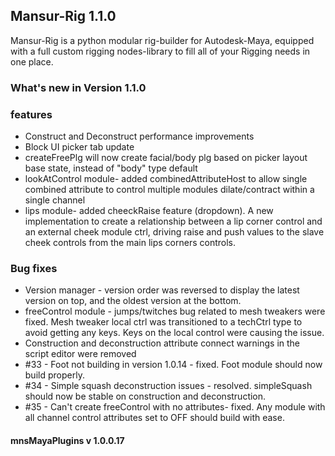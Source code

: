 ## Mansur-Rig 1.1.0

Mansur-Rig is a python modular rig-builder for Autodesk-Maya, equipped with a full custom rigging nodes-library to fill all of your Rigging needs in one place.


### What's new in Version 1.1.0

### features
- Construct and Deconstruct performance improvements
- Block UI picker tab update
- createFreePlg will now create facial/body plg based on picker layout base state, instead of "body" type default
- lookAtControl module- added combinedAttributeHost to allow single combined attribute to control multiple modules dilate/contract within a single channel
- lips module- added cheeckRaise feature (dropdown). A new implementation to create a relationship between a lip corner control and an external cheek module ctrl, driving raise and push values to the slave cheek controls from the main lips corners controls.

### Bug fixes
- Version manager - version order was reversed to display the latest version on top, and the oldest version at the bottom.
- freeControl module - jumps/twitches bug related to mesh tweakers were fixed. Mesh tweaker local ctrl was transitioned to a techCtrl type to avoid getting any keys. Keys on the local control were causing the issue.
- Construction and deconstruction attribute connect warnings in the script editor were removed
- \#33 - Foot not building in version 1.0.14 - fixed. Foot module should now build properly.
- \#34 - Simple squash deconstruction issues - resolved. simpleSquash should now be stable on construction and deconstruction.
- \#35 - Can't create freeControl with no attributes- fixed. Any module with all channel control attributes set to OFF should build with ease.

#### mnsMayaPlugins v 1.0.0.17